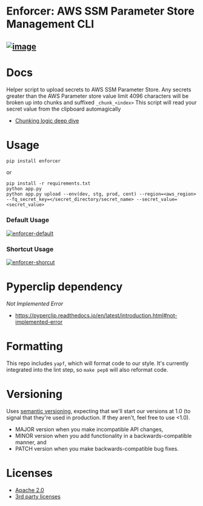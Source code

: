 # Enforcer: AWS SSM Parameter Store Management CLI
[![image](https://img.shields.io/pypi/v/enforcer.svg)](https://pypi.org/project/enforcer)
-------------------

# Docs
Helper script to upload secrets to AWS SSM Parameter Store.
Any secrets greater than the AWS Parameter store value limit 4096 characters will be broken up into chunks and suffixed `_chunk_<index>`
This script will read your secret value from the clipboard automagically
- [Chunking logic deep dive](CHUNKS.md)

# Usage
`pip install enforcer`

or

```
pip install -r requirements.txt
python app.py
python app.py upload --env(dev, stg, prod, cent) --region=<aws_region> --fq_secret_key=</secret_directory/secret_name> --secret_value=<secret_value>
```

### Default Usage
[![enforcer-default](https://asciinema.org/a/NiiwxdTfU7tAlktB3TFYw5rIx.svg)](https://asciinema.org/a/NiiwxdTfU7tAlktB3TFYw5rIx)

### Shortcut Usage
[![enforcer-shorcut](https://asciinema.org/a/W4VjnodWKpO6wDt28QJj3gLVD.svg)](https://asciinema.org/a/W4VjnodWKpO6wDt28QJj3gLVD)

# Pyperclip dependency
*Not Implemented Error*
- https://pyperclip.readthedocs.io/en/latest/introduction.html#not-implemented-error

Formatting
==========

This repo includes `yapf`, which will format code to our style. It's currently integrated into the lint step, so `make pep8` will
also reformat code.

Versioning
==========
Uses [semantic versioning](https://semver.org/), expecting that we'll start our
versions at 1.0 (to signal that they're used in production. If they aren't, feel
free to use <1.0).
- MAJOR version when you make incompatible API changes,
- MINOR version when you add functionality in a backwards-compatible manner, and
- PATCH version when you make backwards-compatible bug fixes.

Licenses
====
- [Apache 2.0](LICENSE)
- [3rd party licenses](3RD_PARTY_DEPENDENCIES.md)
